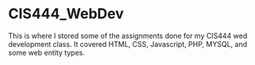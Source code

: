 # CIS444_WebDev

This is where I stored some of the assignments done for my CIS444 wed development class.
It covered HTML, CSS, Javascript, PHP, MYSQL, and some web entity types.
